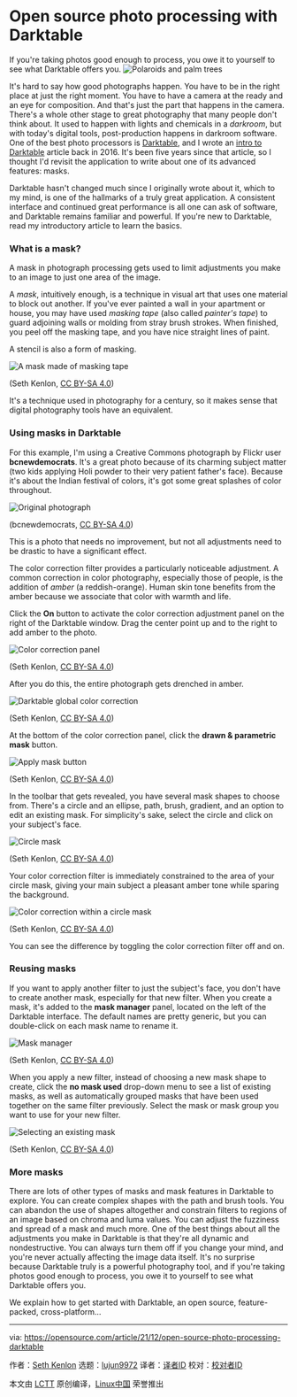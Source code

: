 [#]: subject: "Open source photo processing with Darktable"
[#]: via: "https://opensource.com/article/21/12/open-source-photo-processing-darktable"
[#]: author: "Seth Kenlon https://opensource.com/users/seth"
[#]: collector: "lujun9972"
[#]: translator: "geekpi"
[#]: reviewer: " "
[#]: publisher: " "
[#]: url: " "

Open source photo processing with Darktable
======
If you're taking photos good enough to process, you owe it to yourself
to see what Darktable offers you.
![Polaroids and palm trees][1]

It's hard to say how good photographs happen. You have to be in the right place at just the right moment. You have to have a camera at the ready and an eye for composition. And that's just the part that happens in the camera. There's a whole other stage to great photography that many people don't think about. It used to happen with lights and chemicals in a _darkroom_, but with today's digital tools, post-production happens in darkroom software. One of the best photo processors is [Darktable][2], and I wrote an [intro to Darktable][3] article back in 2016. It's been five years since that article, so I thought I'd revisit the application to write about one of its advanced features: masks.

Darktable hasn't changed much since I originally wrote about it, which to my mind, is one of the hallmarks of a truly great application. A consistent interface and continued great performance is all one can ask of software, and Darktable remains familiar and powerful. If you're new to Darktable, read my introductory article to learn the basics.

### What is a mask? 

A mask in photograph processing gets used to limit adjustments you make to an image to just one area of the image.

A _mask_, intuitively enough, is a technique in visual art that uses one material to block out another. If you've ever painted a wall in your apartment or house, you may have used _masking tape_ (also called _painter's tape_) to guard adjoining walls or molding from stray brush strokes. When finished, you peel off the masking tape, and you have nice straight lines of paint.

A stencil is also a form of masking.

![A mask made of masking tape][4]

(Seth Kenlon, [CC BY-SA 4.0][5])

It's a technique used in photography for a century, so it makes sense that digital photography tools have an equivalent.

### Using masks in Darktable

For this example, I'm using a Creative Commons photograph by Flickr user **bcnewdemocrats**. It's a great photo because of its charming subject matter (two kids applying Holi powder to their very patient father's face). Because it's about the Indian festival of colors, it's got some great splashes of color throughout.

![Original photograph][6]

(bcnewdemocrats, [CC BY-SA 4.0][5])

This is a photo that needs no improvement, but not all adjustments need to be drastic to have a significant effect.

The color correction filter provides a particularly noticeable adjustment. A common correction in color photography, especially those of people, is the addition of _amber_ (a reddish-orange). Human skin tone benefits from the amber because we associate that color with warmth and life.

Click the **On** button to activate the color correction adjustment panel on the right of the Darktable window. Drag the center point up and to the right to add amber to the photo.

![Color correction panel][7]

(Seth Kenlon, [CC BY-SA 4.0][5])

After you do this, the entire photograph gets drenched in amber.

![Darktable global color correction][8]

(Seth Kenlon, [CC BY-SA 4.0][5])

At the bottom of the color correction panel, click the **drawn &amp; parametric mask** button.

![Apply mask button][9]

(Seth Kenlon, [CC BY-SA 4.0][5])

In the toolbar that gets revealed, you have several mask shapes to choose from. There's a circle and an ellipse, path, brush, gradient, and an option to edit an existing mask. For simplicity's sake, select the circle and click on your subject's face.

![Circle mask][10]

(Seth Kenlon, [CC BY-SA 4.0][5])

Your color correction filter is immediately constrained to the area of your circle mask, giving your main subject a pleasant amber tone while sparing the background.

![Color correction within a circle mask][11]

(Seth Kenlon, [CC BY-SA 4.0][5])

You can see the difference by toggling the color correction filter off and on.

### Reusing masks

If you want to apply another filter to just the subject's face, you don't have to create another mask, especially for that new filter. When you create a mask, it's added to the **mask manager** panel, located on the left of the Darktable interface. The default names are pretty generic, but you can double-click on each mask name to rename it.

![Mask manager][12]

(Seth Kenlon, [CC BY-SA 4.0][5])

When you apply a new filter, instead of choosing a new mask shape to create, click the **no mask used** drop-down menu to see a list of existing masks, as well as automatically grouped masks that have been used together on the same filter previously. Select the mask or mask group you want to use for your new filter.

![Selecting an existing mask][13]

(Seth Kenlon, [CC BY-SA 4.0][5])

### More masks

There are lots of other types of masks and mask features in Darktable to explore. You can create complex shapes with the path and brush tools. You can abandon the use of shapes altogether and constrain filters to regions of an image based on chroma and luma values. You can adjust the fuzziness and spread of a mask and much more. One of the best things about all the adjustments you make in Darktable is that they're all dynamic and nondestructive. You can always turn them off if you change your mind, and you're never actually affecting the image data itself. It's no surprise because Darktable truly is a powerful photography tool, and if you're taking photos good enough to process, you owe it to yourself to see what Darktable offers you.

We explain how to get started with Darktable, an open source, feature-packed, cross-platform...

--------------------------------------------------------------------------------

via: https://opensource.com/article/21/12/open-source-photo-processing-darktable

作者：[Seth Kenlon][a]
选题：[lujun9972][b]
译者：[译者ID](https://github.com/译者ID)
校对：[校对者ID](https://github.com/校对者ID)

本文由 [LCTT](https://github.com/LCTT/TranslateProject) 原创编译，[Linux中国](https://linux.cn/) 荣誉推出

[a]: https://opensource.com/users/seth
[b]: https://github.com/lujun9972
[1]: https://opensource.com/sites/default/files/styles/image-full-size/public/lead-images/design_photo_art_polaroids.png?itok=SqPLgWxJ (Polaroids and palm trees)
[2]: https://www.darktable.org/
[3]: https://opensource.com/life/16/4/how-use-darktable-digital-darkroom
[4]: https://opensource.com/sites/default/files/uploads/masking.jpg (A mask made of masking tape)
[5]: https://creativecommons.org/licenses/by-sa/4.0/
[6]: https://opensource.com/sites/default/files/uploads/darktable-darkroom.jpg (Original photograph)
[7]: https://opensource.com/sites/default/files/uploads/darktable-panel-color-correction.jpg (Color correction panel)
[8]: https://opensource.com/sites/default/files/uploads/darktable-color-correction-global.jpg (Darktable global color correction)
[9]: https://opensource.com/sites/default/files/uploads/darktable-button-mask.jpg (Apply mask button)
[10]: https://opensource.com/sites/default/files/uploads/darktable-button-circle.jpg (Circle mask)
[11]: https://opensource.com/sites/default/files/uploads/darktable-color-mask.jpg (Color correction within a circle mask)
[12]: https://opensource.com/sites/default/files/uploads/darktable-mask-manager.jpg (Mask manager)
[13]: https://opensource.com/sites/default/files/uploads/darktable-mask-select.jpg (Selecting an existing mask)
